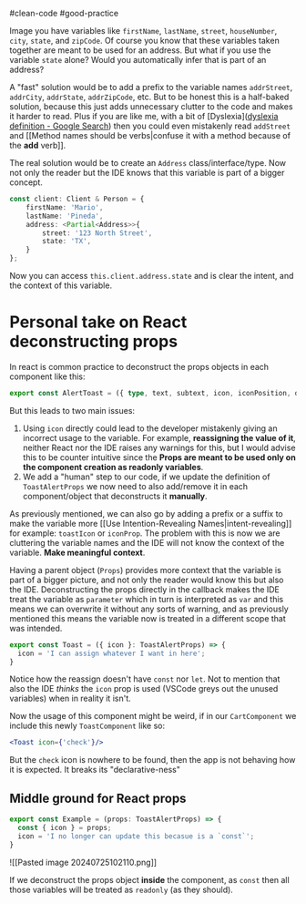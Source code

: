 #clean-code  #good-practice 

Image you have variables like `firstName`, `lastName`, `street`, `houseNumber`, `city`, `state`, and `zipCode`. Of course you know that these variables taken together are meant to be used for an address. But what if you use the variable `state` alone? Would you automatically infer that is part of an address? 

A "fast" solution would be to add a prefix to the variable names `addrStreet`, `addrCity`, `addrState`, `addrZipCode`, etc. But to be honest this is a half-baked solution, because this just adds unnecessary clutter to the code and makes it harder to read. Plus if you are like me, with a bit of [Dyslexia]([dyslexia definition - Google Search](https://www.google.com/search?q=dyslexia+definition&oq=dislexia+&gs_lcrp=EgZjaHJvbWUqEAgBEAAYkQIYsQMYgAQYigUyBggAEEUYOTIQCAEQABiRAhixAxiABBiKBTIQCAIQABiRAhixAxiABBiKBTIQCAMQABiRAhixAxiABBiKBTINCAQQABiRAhiABBiKBTIJCAUQABgKGIAEMgkIBhAAGAoYgAQyDAgHEAAYFBiHAhiABDIHCAgQABiABNIBCDQ0ODRqMGo5qAIAsAIB&sourceid=chrome&ie=UTF-8))  then you could even mistakenly read `addStreet` and [[Method names should be verbs|confuse it with a method because of the **add** verb]].


The real solution would be to create an `Address` class/interface/type. Now not only the reader but the IDE knows that this variable is part of a bigger concept. 

```typescript
const client: Client & Person = {
	firstName: 'Mario',
	lastName: 'Pineda',
	address: <Partial<Address>>{
		street: '123 North Street',
		state: 'TX',
	}
};
```

Now you can access `this.client.address.state` and is clear the intent, and the context of this variable.

# Personal take on React deconstructing props

In react is common practice to deconstruct the props objects in each component like this:

```typescript
export const AlertToast = ({ type, text, subtext, icon, iconPosition, dismissable, styles, }: ToastAlertProps) => {}
```

But this leads to two main issues:

1. Using `icon` directly could lead to the developer mistakenly giving an incorrect usage to the variable. For example, **reassigning the value of it**, neither React nor the IDE raises any warnings for this, but I would advise this to be counter intuitive since the **Props are meant to be used only on the component creation as readonly variables**.
2. We add a "human" step to our code, if we update the definition of `ToastAlertProps` we now need to also add/remove it in each component/object that deconstructs it **manually**.

As previously mentioned, we can also go by adding a prefix or a suffix to make the variable more [[Use Intention-Revealing Names|intent-revealing]] for example: `toastIcon` or `iconProp`.  The problem with this is now we are cluttering the variable names and the IDE will not know the context of the variable. **Make meaningful context**.

Having a parent object (`Props`) provides more context that the variable is part of a bigger picture, and not only the reader would know this but also the IDE. Deconstructing the props directly in the callback makes the IDE treat the variable as `parameter` which in turn is interpreted as `var` and this means we can overwrite it without any sorts of warning, and as previously mentioned this means the variable now is treated in a different scope that was intended.

```typescript
export const Toast = ({ icon }: ToastAlertProps) => {
  icon = 'I can assign whatever I want in here';
}
```

Notice how the reassign doesn't have `const` nor `let`. Not to mention that also the IDE *thinks* the `icon` prop is used (VSCode greys out the unused variables) when in reality it isn't.

Now the usage of this component might be weird, if in our `CartComponent` we include this newly `ToastComponent` like so:

```jsx
<Toast icon={'check'}/>
```

But the `check` icon is nowhere to be found, then the app is not behaving how it is expected. It breaks its "declarative-ness"

## Middle ground for React props

```typescript
export const Example = (props: ToastAlertProps) => {
  const { icon } = props;
  icon = 'I no longer can update this becasue is a `const`';
}
```

![[Pasted image 20240725102110.png]]

If we deconstruct the props object **inside** the component, as `const` then all those variables will be treated as `readonly` (as they should).

